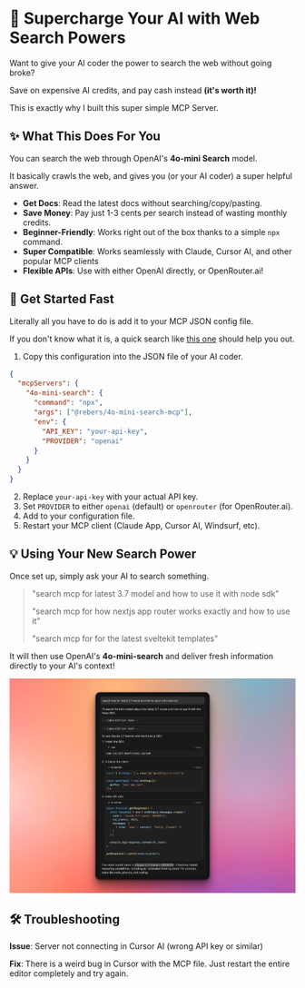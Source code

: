 # 🔎 Supercharge Your AI with Web Search Powers

Want to give your AI coder the power to search the web without going broke?

Save on expensive AI credits, and pay cash instead **(it's worth it)!**

This is exactly why I built this super simple MCP Server.

## ✨ What This Does For You

You can search the web through OpenAI's **4o-mini Search** model.

It basically crawls the web, and gives you (or your AI coder) a super helpful answer.

- **Get Docs**: Read the latest docs without searching/copy/pasting.
- **Save Money**: Pay just 1-3 cents per search instead of wasting monthly credits.
- **Beginner-Friendly**: Works right out of the box thanks to a simple `npx` command.
- **Super Compatible**: Works seamlessly with Claude, Cursor AI, and other popular MCP clients
- **Flexible APIs**: Use with either OpenAI directly, or OpenRouter.ai!

## 🚀 Get Started Fast

Literally all you have to do is add it to your MCP JSON config file.

If you don't know what it is, a quick search like [this one](https://www.google.com/search?q=mcp+setup+cursor+ai) should help you out.

1. Copy this configuration into the JSON file of your AI coder.

```json
{
  "mcpServers": {
    "4o-mini-search": {
      "command": "npx",
      "args": ["@rebers/4o-mini-search-mcp"],
      "env": {
        "API_KEY": "your-api-key",
        "PROVIDER": "openai"
      }
    }
  }
}
```

2. Replace `your-api-key` with your actual API key.
3. Set `PROVIDER` to either `openai` (default) or `openrouter` (for OpenRouter.ai).
4. Add to your configuration file.
5. Restart your MCP client (Claude App, Cursor AI, Windsurf, etc).

## 💡 Using Your New Search Power

Once set up, simply ask your AI to search something.

> "search mcp for latest 3.7 model and how to use it with node sdk"
> 
> "search mcp for how nextjs app router works exactly and how to use it"
> 
> "search mcp for for the latest sveltekit templates"

It will then use OpenAI's **4o-mini-search** and deliver fresh information directly to your AI's context!

![Example Output](images/example.png)

## 🛠️ Troubleshooting

**Issue**: Server not connecting in Cursor AI (wrong API key or similar)

**Fix**: There is a weird bug in Cursor with the MCP file. Just restart the entire editor completely and try again.
